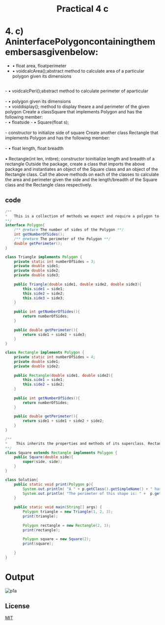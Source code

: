 <h1 align="center" style="margin-top: 0px;">
Practical 4 c 
</h1>

#	4. 	c) AninterfacePolygoncontainingthemembersasgivenbelow:  

-   • float area, floatperimeter 
-   • voidcalcArea();abstract method to calculate area of a particular polygon given  its dimensions <br/>
<br/>
-   • voidcalcPeri();abstract method to calculate perimeter of aparticular <br/>
<br/>
-   • polygon given its dimensions<br /> 
-   • voiddisplay();
method to display theare a and perimeter of the given polygon Create a classSquare that implements Polygon and has the following member: <br/>
-   • floatside 
-   • Square(float s);<br/>
<br/>
-    constructor to initialize side of square 
Create another class Rectangle that implements Polygon and has the following member:
<br/>
<br/>
- • float length, float breadth <br/>
<br/>
• Rectangle(int len, intbre); constructor toinitialize length and breadth of a rectangle Outside the package, create a class that imports the above package and instantiates an object of the Square class and an object of the Rectangle class. Call the above methods on each of the classes to calculate the area and perimeter given the side and the length/breadth of  the Square class and the Rectangle class respectively.

## code 

```java
/**
*   This is a collection of methods we expect and require a polygon to have 
**/
interface Polygon{
    /** @return The number of sides of the Polygon **/
    int getNumberOfSides();
    /** @return The perimeter of the Polygon **/
    double getPerimeter();
}

class Triangle implements Polygon {
    private static int numberOfSides = 3;
    private double side1;
    private double side2;
    private double side3;
    
    public Triangle(double side1, double side2, double side3){
        this.side1 = side1;
        this.side2 = side2;
        this.side3 = side3;
    }
    
    public int getNumberOfSides(){
        return numberOfSides;
    }
    
    public double getPerimeter(){
        return side1 + side2 + side3;
    }
}

class Rectangle implements Polygon {
    private static int numberOfSides = 4;
    private double side1;
    private double side2;
    
    public Rectangle(double side1, double side2){
        this.side1 = side1;
        this.side2 = side2;
    }
    
    public int getNumberOfSides(){
        return numberOfSides;
    }
    
    public double getPerimeter(){
        return side1 + side1 + side2 + side2;
    }
} 

/**
*    This inherits the properties and methods of its superclass, Rectangle.
**/
class Square extends Rectangle implements Polygon {
    public Square(double side){
        super(side, side);
    }
} 

class Solution{
    public static void print(Polygon p){
        System.out.println( "A " + p.getClass().getSimpleName() + " has " + p.getNumberOfSides() + " sides." );
        System.out.println( "The perimeter of this shape is: " +  p.getPerimeter() + '\n');
    }
    
    public static void main(String[] args) {
        Polygon triangle = new Triangle(1, 2, 3);
        print(triangle);
        
        Polygon rectangle = new Rectangle(2, 3);
        print(rectangle);
        
        Polygon square = new Square(2);
        print(square);
        
    }
}
```
# Output 



![p1a](https://hiren14.github.io/java_lab_050/output/practical4/output4c.png)

## License
[MIT](https://hiren14.github.io/java_lab_050/LICENSE)